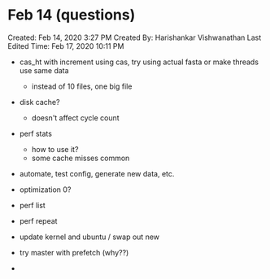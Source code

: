 # Feb 14 (questions)

Created: Feb 14, 2020 3:27 PM
Created By: Harishankar Vishwanathan
Last Edited Time: Feb 17, 2020 10:11 PM

- cas_ht with increment using cas, try using actual fasta or make threads use same data
    - instead of 10 files, one big file
- disk cache?
    - doesn't affect cycle count
- perf stats
    - how to use it?
    - some cache misses common
- automate, test config, generate new data, etc.
- optimization 0?

- perf list
- perf repeat
- update kernel and ubuntu / swap out new

- try master with prefetch (why??)
-